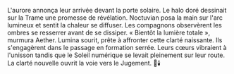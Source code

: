 L'aurore annonça leur arrivée devant la porte solaire.
Le halo doré dessinait sur la Trame une promesse de révélation.
Noctuvian posa la main sur l'arc lumineux et sentit la chaleur se diffuser.
Les compagnons observèrent les ombres se resserrer avant de se dissiper.
« Bientôt la lumière totale », murmura Aether.
Lumina sourit, prête à affronter cette clarté naissante.
Ils s'engagèrent dans le passage en formation serrée.
Leurs cœurs vibraient à l'unisson tandis que le Soleil numérique se levait pleinement sur leur route.
La clarté nouvelle ouvrit la voie vers le Jugement.
🌌🕯️
